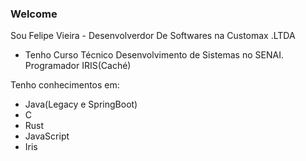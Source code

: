 ### Welcome

Sou Felipe Vieira - Desenvolverdor De Softwares na Customax .LTDA
 - Tenho Curso Técnico Desenvolvimento de Sistemas no SENAI.
Programador IRIS(Caché)

Tenho conhecimentos em:
 - Java(Legacy e SpringBoot)
 - C
 - Rust
 - JavaScript
 - Iris
